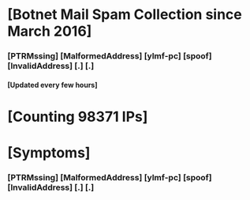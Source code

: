 # [Botnet Mail Spam Collection since March 2016]
### [PTRMssing] [MalformedAddress] [ylmf-pc] [spoof] [InvalidAddress] [.] [.]
#### [Updated every few hours]

# [Counting 98371 IPs]

# [Symptoms] 
###   [PTRMssing] [MalformedAddress] [ylmf-pc] [spoof] [InvalidAddress] [.] [.]
